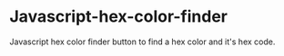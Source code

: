 # Javascript-hex-color-finder
Javascript hex color finder button to find a hex color and it's hex code.

